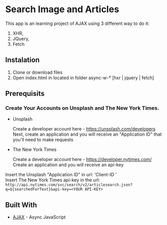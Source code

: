# Search Image and Articles 

This app is an learning project of AJAX using 3 different way to do it: 
1) XHR,
2) JQuery,
3) Fetch

## Instalation

1) Clone or download files
2) Open index.html in located in folder async-w-* [hxr | jquery | fetch]

## Prerequisits

### Create Your Accounts on Unsplash and The New York Times.

* Unsplash

    Create a developer account here - https://unsplash.com/developers <br />
    Next, create an application and you will receive an "Application ID" that you'll need to make requests

* The New York Times

    Create a developer account here - https://developer.nytimes.com/ <br />
    Create an application and you will receive an api-key

Insert the Unsplash "Application ID" in url: 'Client-ID <YOUR CLIENT-ID>'<br>
Insert The New York Times api-key in the url:  `http://api.nytimes.com/svc/search/v2/articlesearch.json?q=${searchedForText}&api-key=<YOUR API-KEY>`

## Built With

* [AJAX](https://developer.mozilla.org/en-US/docs/Web/Guide/AJAX) - Async JavaScript
